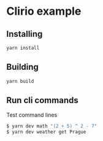 # Clirio example

## Installing

```bash
yarn install
```

## Building

```bash
yarn build
```

## Run cli commands

Test command lines

```bash
$ yarn dev math "(2 + 5) ^ 2 - 7"
$ yarn dev weather get Prague
```
